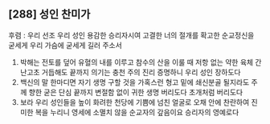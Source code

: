 ## [288] 성인 찬미가

후렴 : 우리 선조 우리 성인 용감한 승리자시여 고결한 너의 절개를 확고한 순교정신을 굳세게 우리 가슴에 굳세게 길러 주소서
1) 박해는 전토를 덮어 유혈의 내를 이루고 참수의 산을 이룰 때 저항 없는 약한 육체 간난고초 거듭해도 끝까지 의기는 충천 주의 진리 증명하니 우리 성인 장하도다
2) 백신의 말 한마디면 자기 생명 구할 것을 가혹스런 형고 밑에 쇄신분골 될지라도 주께 향한 굳은 단심 끝까지 변절함 없이 귀한 생명 버리도다 초개처럼 버리도다
3) 보라 우리 성인들을 높이 화려한 천당에 기쁨에 넘친 얼굴로 오채 안에 찬란하여 진미한 복을 누리니 영세에 소멸치 않을 순교자의 갚음이요 승리자의 영예로다
